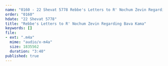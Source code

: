 ```yaml
---
name: "0160 - 22 Shevat 5778 Rebbe's Letters to R' Nochum Zevin Regarding Bava Kama"
order: "0160"
hdate: "22 Shevat 5778"
title: "Rebbe's Letters to R' Nochum Zevin Regarding Bava Kama"
keywords: []
file:
- ext: ".m4a"
  mime: "audio/x-m4a"
  size: 1835562
  duration: "3:40"
published: true
---
```


